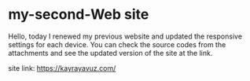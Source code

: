 # my-second-Web site
Hello, today I renewed my previous website and updated the responsive settings for each device. You can check the source codes from the attachments and see the updated version of the site at the link.

site link:
https://kayrayavuz.com/
